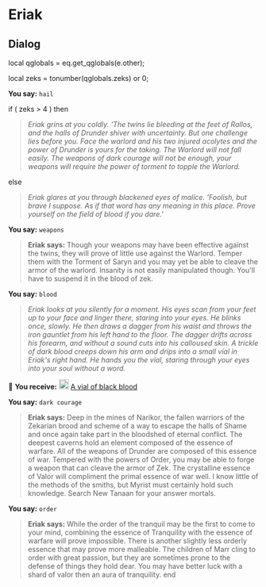 # Eriak


## Dialog

local qglobals = eq.get_qglobals(e.other);

local zeks = tonumber(qglobals.zeks) or 0;


**You say:** `hail`




if ( zeks > 4 ) then



>*Eriak grins at you coldly. 'The twins lie bleeding at the feet of Rallos, and the halls of Drunder shiver with uncertainty. But one challenge lies before you. Face the warlord and his two injured acolytes and the power of Drunder is yours for the taking. The Warlord will not fall easily.  The weapons of dark courage will not be enough, your weapons will require the power of torment to topple the Warlord.*


else



>*Eriak glares at you through blackened eyes of malice. 'Foolish, but brave I suppose. As if that word has any meaning in this place.  Prove yourself on the field of blood if you dare.'*





**You say:** `weapons`



>**Eriak says:** Though your weapons may have been effective against the twins, they will prove of little use against the Warlord.  Temper them with the Torment of Saryn and you may yet be able to cleave the armor of the warlord.  Insanity is not easily manipulated though.  You'll have to suspend it in the blood of zek.


**You say:** `blood`



>*Eriak looks at you silently for a moment.  His eyes scan from your feet up to your face and linger there, staring into your eyes.  He blinks once, slowly. He then draws a dagger from his waist and throws the iron gauntlet from his left hand to the floor.  The dagger drifts across his forearm, and without a sound cuts into his calloused skin.  A trickle of dark blood creeps down his arm and drips into a small vial in Eriak's right hand.  He hands you the vial, staring through your eyes into your soul without a word.*


 &#127873; **You receive:**  <img style="background:url(/static/icons/blank_slot.gif);width:20px;height:20px;" src="/static/icons/item_698.png" alt="" /> <a
                                href="/item/28592" data-url="28592" class="tooltip-link link">A vial of black blood</a>




**You say:** `dark courage`



>**Eriak says:** Deep in the mines of Narikor, the fallen warriors of the Zekarian brood and scheme of a way to escape the halls of Shame and once again take part in the bloodshed of eternal conflict.  The deepest caverns hold an element composed of the essence of warfare.  All of the weapons of Drunder are composed of this essence of war.  Tempered with the powers of Order, you may be able to forge a weapon that can cleave the armor of Zek.  The crystalline essence of Valor will compliment the primal essence of war well.  I know little of the methods of the smiths, but Myrist must certainly hold such knowledge.  Search New Tanaan for your answer mortals.


**You say:** `order`



>**Eriak says:** While the order of the tranquil may be the first to come to your mind, combining the essence of Tranquility with the essence of warfare will prove impossible.  There is another slightly less orderly essence that may prove more malleable.  The children of Marr cling to order with great passion, but they are sometimes prone to the defense of things they hold dear.  You may have better luck with a shard of valor then an aura of tranquility.
end
